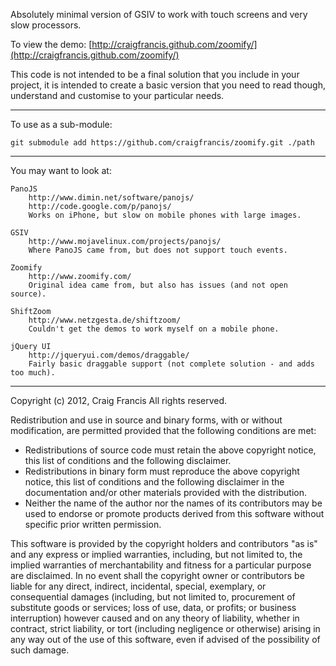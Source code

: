 
Absolutely minimal version of GSIV to work with touch screens and very slow processors.

To view the demo: [http://craigfrancis.github.com/zoomify/](http://craigfrancis.github.com/zoomify/)

This code is not intended to be a final solution that you include in your project, it is intended to create a basic version that you need to read though, understand and customise to your particular needs.

---

To use as a sub-module:

	git submodule add https://github.com/craigfrancis/zoomify.git ./path

---

You may want to look at:

	PanoJS
		http://www.dimin.net/software/panojs/
		http://code.google.com/p/panojs/
		Works on iPhone, but slow on mobile phones with large images.

	GSIV
		http://www.mojavelinux.com/projects/panojs/
		Where PanoJS came from, but does not support touch events.

	Zoomify
		http://www.zoomify.com/
		Original idea came from, but also has issues (and not open source).

	ShiftZoom
		http://www.netzgesta.de/shiftzoom/
		Couldn't get the demos to work myself on a mobile phone.

	jQuery UI
		http://jqueryui.com/demos/draggable/
		Fairly basic draggable support (not complete solution - and adds too much).

---

Copyright (c) 2012, Craig Francis All rights
reserved.

Redistribution and use in source and binary forms,
with or without modification, are permitted provided
that the following conditions are met:

 * Redistributions of source code must retain the
   above copyright notice, this list of
   conditions and the following disclaimer.
 * Redistributions in binary form must reproduce
   the above copyright notice, this list of
   conditions and the following disclaimer in the
   documentation and/or other materials provided
   with the distribution.
 * Neither the name of the author nor the names
   of its contributors may be used to endorse or
   promote products derived from this software
   without specific prior written permission.

This software is provided by the copyright holders
and contributors "as is" and any express or implied
warranties, including, but not limited to, the
implied warranties of merchantability and fitness
for a particular purpose are disclaimed. In no event
shall the copyright owner or contributors be liable
for any direct, indirect, incidental, special,
exemplary, or consequential damages (including, but
not limited to, procurement of substitute goods or
services; loss of use, data, or profits; or business
interruption) however caused and on any theory of
liability, whether in contract, strict liability, or
tort (including negligence or otherwise) arising in
any way out of the use of this software, even if
advised of the possibility of such damage.
